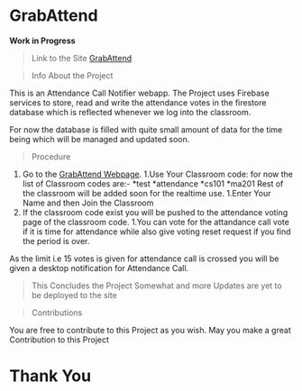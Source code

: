 

# GrabAttend

**Work in Progress**

> Link to the Site
[GrabAttend](https://grabattend.netlify.app/ "GrabAttend_Site")

>Info About the Project

This is an Attendance Call Notifier webapp.
The Project uses Firebase services to store, read and write the attendance votes in the firestore database which is reflected whenever we log into the classroom.

For now the database is filled with quite small amount of data for the time being which will be managed and updated soon.

> Procedure

1. Go to the [GrabAttend Webpage](https://grabattend.netlify.app/ "GrabAttend_Site").
1.Use Your Classroom code:
for now the list of Classroom codes are:-
    *test
    *attendance
    *cs101
    *ma201
Rest of the classroom will be added soon for the realtime use.
1.Enter Your Name and then Join the Classroom
1. If the classroom code exist you will be pushed to the attendance voting page of the classroom code.
1.You can vote for the attandance call vote if it is time for attendance while also give voting reset request if you find the period is over.

As the limit i.e 15 votes is given for attendance call is crossed you will be given a desktop notification for Attendance Call.

>This Concludes the Project Somewhat and more Updates are yet to be deployed to the site

>Contributions

You are free to contribute to this Project as you wish. May you make a great Contribution to this Project


# Thank You
